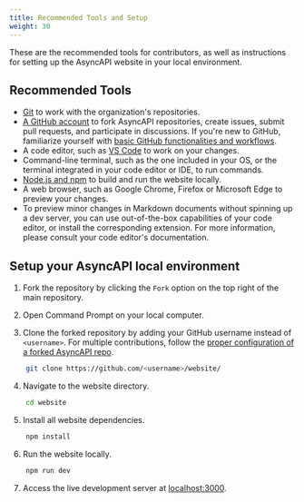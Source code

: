```yaml
---
title: Recommended Tools and Setup
weight: 30
---
```


These are the recommended tools for contributors, as well as instructions for setting up the AsyncAPI website in your local environment.

## Recommended Tools
- [Git](https://git-scm.com) to work with the organization's repositories.
- [A GitHub account](https://github.com) to fork AsyncAPI repositories, create issues, submit pull requests, and participate in discussions. If you're new to GitHub, familiarize yourself with [basic GitHub functionalities and workflows](https://docs.github.com/en/get-started).
- A code editor, such as [VS Code](https://code.visualstudio.com) to work on your changes.
- Command-line terminal, such as the one included in your OS, or the terminal integrated in your code editor or IDE, to run commands.
- [Node.js and npm](https://docs.npmjs.com/downloading-and-installing-node-js-and-npm) to build and run the website locally.
- A web browser, such as Google Chrome, Firefox or Microsoft Edge to preview your changes. 
- To preview minor changes in Markdown documents without spinning up a dev server, you can use out-of-the-box capabilities of your code editor, or install the corresponding extension. For more information, please consult your code editor's documentation.

## Setup your AsyncAPI local environment
1. Fork the repository by clicking the `Fork` option on the top right of the main repository.

2. Open Command Prompt on your local computer.

3. Clone the forked repository by adding your GitHub username instead of `<username>`.
   For multiple contributions, follow the [proper configuration of a forked AsyncAPI repo](git-workflow.md).

```bash
    git clone https://github.com/<username>/website/
```

4. Navigate to the website directory.

```bash
    cd website
```

5. Install all website dependencies. 

```bash
    npm install
```

6. Run the website locally.

```bash
    npm run dev
```

7. Access the live development server at [localhost:3000](http://localhost:3000).
